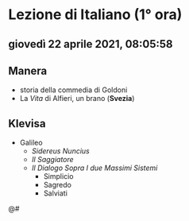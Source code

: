 # Lezione di Italiano (1° ora)

## giovedì 22 aprile 2021, 08:05:58


## Manera
* storia della commedia di Goldoni
* La *Vita* di Alfieri, un brano (**Svezia**)

## Klevisa
* Galileo
	* _Sidereus Nuncius_
	* _Il Saggiatore_
	* _Il Dialogo Sopra I due Massimi Sistemi_
		* Simplicio
		* Sagredo
		* Salviati


@#
<!--stackedit_data:
eyJoaXN0b3J5IjpbLTQ5NjI3OTQ2MCwtMTA3MjI2NjE4MSw2Mj
M2MTM3NSwtMTMyNDA1MDIwN119
-->